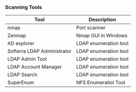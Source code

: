 ### Scanning Tools
|Tool|Description|
|---|---|
|nmap|Port scanner|
|Zenmap|Nmap GUI in WIndows|
|AD explorer| LDAP enumeration tool|
|Softerra LDAP Administrator| LDAP enumeration tool|
|LDAP Admin Tool| LDAP enumeration tool|
|LDAP Account Manager|LDAP enumeration tool|
|LDAP Search|LDAP enumeration tool|
|SuperEnum |NFS Enumeratiol Tool|
